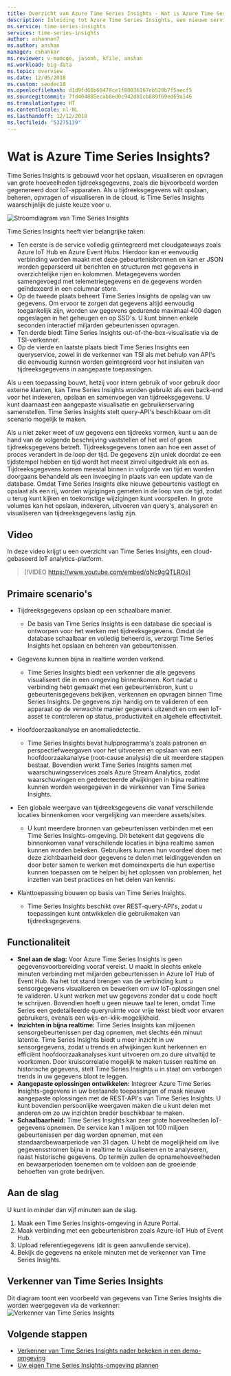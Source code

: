 ```yaml
---
title: Overzicht van Azure Time Series Insights - Wat is Azure Time Series Insights? | Microsoft Docs
description: Inleiding tot Azure Time Series Insights, een nieuwe service voor de analyse van tijdreeksgegevens en IoT-oplossingen.
ms.service: time-series-insights
services: time-series-insights
author: ashannon7
ms.author: anshan
manager: cshankar
ms.reviewer: v-mamcge, jasonh, kfile, anshan
ms.workload: big-data
ms.topic: overview
ms.date: 12/05/2018
ms.custom: seodec18
ms.openlocfilehash: d1d9fd66b60478ce1f80036167eb520b7f5aecf5
ms.sourcegitcommit: 7fd404885ecab8ed0c942d81cb889f69ed69a146
ms.translationtype: HT
ms.contentlocale: nl-NL
ms.lasthandoff: 12/12/2018
ms.locfileid: "53275139"
---
```

# <a name="what-is-azure-time-series-insights"></a>Wat is Azure Time Series Insights?

Time Series Insights is gebouwd voor het opslaan, visualiseren en opvragen van grote hoeveelheden tijdreeksgegevens, zoals die bijvoorbeeld worden gegenereerd door IoT-apparaten.  Als u tijdreeksgegevens wilt opslaan, beheren, opvragen of visualiseren in de cloud, is Time Series Insights waarschijnlijk de juiste keuze voor u.  

![Stroomdiagram van Time Series Insights](media/overview/time-series-insights-flowchart.png)

Time Series Insights heeft vier belangrijke taken:

- Ten eerste is de service volledig geïntegreerd met cloudgateways zoals Azure IoT Hub en Azure Event Hubs. Hierdoor kan er eenvoudig verbinding worden maakt met deze gebeurtenisbronnen en kan er JSON worden geparseerd uit berichten en structuren met gegevens in overzichtelijke rijen en kolommen. Metagegevens worden samengevoegd met telemetriegegevens en de gegevens worden geïndexeerd in een columnar store.
- Op de tweede plaats beheert Time Series Insights de opslag van uw gegevens. Om ervoor te zorgen dat gegevens altijd eenvoudig toegankelijk zijn, worden uw gegevens gedurende maximaal 400 dagen opgeslagen in het geheugen en op SSD's. U kunt binnen enkele seconden interactief miljarden gebeurtenissen opvragen.
- Ten derde biedt Time Series Insights out-of-the-box-visualisatie via de TSI-verkenner.  
- Op de vierde en laatste plaats biedt Time Series Insights een queryservice, zowel in de verkenner van TSI als met behulp van API's die eenvoudig kunnen worden geïntegreerd voor het insluiten van tijdreeksgegevens in aangepaste toepassingen.  

Als u een toepassing bouwt, hetzij voor intern gebruik of voor gebruik door externe klanten, kan Time Series Insights worden gebruikt als een back-end voor het indexeren, opslaan en samenvoegen van tijdreeksgegevens. U kunt daarnaast een aangepaste visualisatie en gebruikerservaring samenstellen.  Time Series Insights stelt query-API's beschikbaar om dit scenario mogelijk te maken.  

Als u niet zeker weet of uw gegevens een tijdreeks vormen, kunt u aan de hand van de volgende beschrijving vaststellen of het wel of geen tijdreeksgegevens betreft.  Tijdreeksgegevens tonen aan hoe een asset of proces verandert in de loop der tijd.  De gegevens zijn uniek doordat ze een tijdstempel hebben en tijd wordt het meest zinvol uitgedrukt als een as.  Tijdreeksgegevens komen meestal binnen in volgorde van tijd en worden doorgaans behandeld als een invoeging in plaats van een update van de database.  Omdat Time Series Insights elke nieuwe gebeurtenis vastlegt en opslaat als een rij, worden wijzigingen gemeten in de loop van de tijd, zodat u terug kunt kijken en toekomstige wijzigingen kunt voorspellen.  In grote volumes kan het opslaan, indexeren, uitvoeren van query's, analyseren en visualiseren van tijdreeksgegevens lastig zijn.  

## <a name="video"></a>Video

In deze video krijgt u een overzicht van Time Series Insights, een cloud-gebaseerd IoT analytics-platform.

> [!VIDEO https://www.youtube.com/embed/qNc9gQTLROs]

## <a name="primary-scenarios"></a>Primaire scenario's

- Tijdreeksgegevens opslaan op een schaalbare manier.  
  - De basis van Time Series Insights is een database die speciaal is ontworpen voor het werken met tijdreeksgegevens.  Omdat de database schaalbaar en volledig beheerd is, verzorgt Time Series Insights het opslaan en beheren van gebeurtenissen.

- Gegevens kunnen bijna in realtime worden verkend.  
  - Time Series Insights biedt een verkenner die alle gegevens visualiseert die in een omgeving binnenkomen.  Kort nadat u verbinding hebt gemaakt met een gebeurtenisbron, kunt u gebeurtenisgegevens bekijken, verkennen en opvragen binnen Time Series Insights.  De gegevens zijn handig om te valideren of een apparaat op de verwachte manier gegevens uitzendt en om een IoT-asset te controleren op status, productiviteit en algehele effectiviteit.  

- Hoofdoorzaakanalyse en anomaliedetectie.
  - Time Series Insights bevat hulpprogramma's zoals patronen en perspectiefweergaven voor het uitvoeren en opslaan van een hoofdoorzaakanalyse (root-cause analysis) die uit meerdere stappen bestaat.  Bovendien werkt Time Series Insights samen met waarschuwingsservices zoals Azure Stream Analytics, zodat waarschuwingen en gedetecteerde afwijkingen in bijna realtime kunnen worden weergegeven in de verkenner van Time Series Insights.  

- Een globale weergave van tijdreeksgegevens die vanaf verschillende locaties binnenkomen voor vergelijking van meerdere assets/sites.
  - U kunt meerdere bronnen van gebeurtenissen verbinden met een Time Series Insights-omgeving.  Dit betekent dat gegevens die binnenkomen vanaf verschillende locaties in bijna realtime samen kunnen worden bekeken.  Gebruikers kunnen hun voordeel doen met deze zichtbaarheid door gegevens te delen met leidinggevenden en door beter samen te werken met domeinexperts die hun expertise kunnen toepassen om te helpen bij het oplossen van problemen, het inzetten van best practices en het delen van kennis.

- Klanttoepassing bouwen op basis van Time Series Insights. 
  - Time Series Insights beschikt over REST-query-API's, zodat u toepassingen kunt ontwikkelen die gebruikmaken van tijdreeksgegevens.

## <a name="capabilities"></a>Functionaliteit

- **Snel aan de slag:** Voor Azure Time Series Insights is geen gegevensvoorbereiding vooraf vereist. U maakt in slechts enkele minuten verbinding met miljarden gebeurtenissen in Azure IoT Hub of Event Hub. Na het tot stand brengen van de verbinding kunt u sensorgegevens visualiseren en bewerken om uw IoT-oplossingen snel te valideren. U kunt werken met uw gegevens zonder dat u code hoeft te schrijven.
Bovendien hoeft u geen nieuwe taal te leren, omdat Time Series een gedetailleerde queryruimte voor vrije tekst biedt voor ervaren gebruikers, evenals een wijs-en-klik-mogelijkheid.
- **Inzichten in bijna realtime:** Time Series Insights kan miljoenen sensorgebeurtenissen per dag opnemen, met slechts één minuut latentie. Time Series Insights biedt u meer inzicht in uw sensorgegevens, zodat u trends en afwijkingen kunt herkennen en efficiënt hoofdoorzaakanalyses kunt uitvoeren om zo dure uitvaltijd te voorkomen. Door kruiscorrelatie mogelijk te maken tussen realtime en historische gegevens, stelt Time Series Insights u in staat om verborgen trends in uw gegevens bloot te leggen.
- **Aangepaste oplossingen ontwikkelen:** Integreer Azure Time Series Insights-gegevens in uw bestaande toepassingen of maak nieuwe aangepaste oplossingen met de REST-API's van Time Series Insights. U kunt bovendien persoonlijke weergaven maken die u kunt delen met anderen om zo uw inzichten breder beschikbaar te maken.
- **Schaalbaarheid:** Time Series Insights kan zeer grote hoeveelheden IoT-gegevens opnemen. De service kan 1 miljoen tot 100 miljoen gebeurtenissen per dag worden opnemen, met een standaardbewaarperiode van 31 dagen. U hebt de mogelijkheid om live gegevensstromen bijna in realtime te visualiseren en te analyseren, naast historische gegevens. Op termijn zullen de opnamehoeveelheden en bewaarperioden toenemen om te voldoen aan de groeiende behoeften van grote bedrijven.

## <a name="getting-started"></a>Aan de slag
U kunt in minder dan vijf minuten aan de slag. 

1.  Maak een Time Series Insights-omgeving in Azure Portal. 
2.  Maak verbinding met een gebeurtenisbron zoals Azure-IoT Hub of Event Hub.  
3.  Upload referentiegegevens (dit is geen aanvullende service).
4.  Bekijk de gegevens na enkele minuten met de verkenner van Time Series Insights.

## <a name="time-series-insights-explorer"></a>Verkenner van Time Series Insights
Dit diagram toont een voorbeeld van gegevens van Time Series Insights die worden weergegeven via de verkenner: ![Verkenner van Time Series Insights](media/time-series-insights-explorer/explorer4.png)

## <a name="next-steps"></a>Volgende stappen
 - [Verkenner van Time Series Insights nader bekeken in een demo-omgeving](./time-series-quickstart.md)
 - [Uw eigen Time Series Insights-omgeving plannen](time-series-insights-environment-planning.md)

